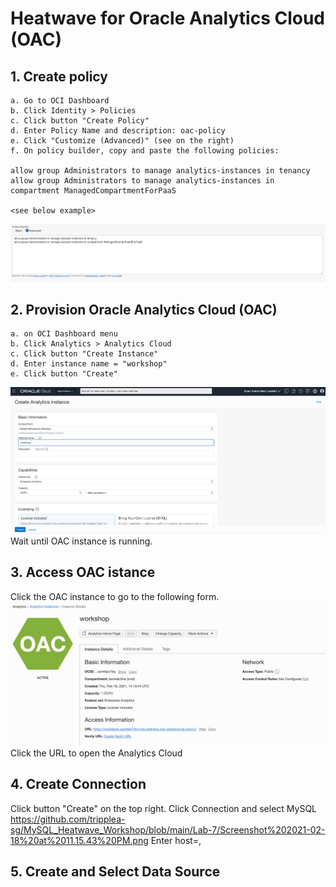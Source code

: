 # Heatwave for Oracle Analytics Cloud (OAC)
## 1. Create policy
```
a. Go to OCI Dashboard
b. Click Identity > Policies
c. Click button "Create Policy"
d. Enter Policy Name and description: oac-policy
e. Click "Customize (Advanced)" (see on the right)
f. On policy builder, copy and paste the following policies:

allow group Administrators to manage analytics-instances in tenancy
allow group Administrators to manage analytics-instances in compartment ManagedCompartmentForPaaS

<see below example>
```
![Image of picture1](https://github.com/tripplea-sg/MySQL_Heatwave_Workshop/blob/main/Lab-7/Screenshot%202021-02-18%20at%2010.20.56%20PM.png)
## 2. Provision Oracle Analytics Cloud (OAC)
```
a. on OCI Dashboard menu
b. Click Analytics > Analytics Cloud
c. Click button "Create Instance"
d. Enter instance name = "workshop"
e. Click button "Create"
```
![Image of picture1](https://github.com/tripplea-sg/MySQL_Heatwave_Workshop/blob/main/Lab-7/Screenshot%202021-02-18%20at%208.47.45%20PM.png)
Wait until OAC instance is running.
## 3. Access OAC istance
Click the OAC instance to go to the following form.
![Image of picture1](https://github.com/tripplea-sg/MySQL_Heatwave_Workshop/blob/main/Lab-7/Screenshot%202021-02-18%20at%2010.45.17%20PM.png)
Click the URL to open the Analytics Cloud
## 4. Create Connection
Click button "Create" on the top right.
Click Connection and select MySQL
https://github.com/tripplea-sg/MySQL_Heatwave_Workshop/blob/main/Lab-7/Screenshot%202021-02-18%20at%2011.15.43%20PM.png
Enter host=<Load Balancer IP>, 
## 5. Create and Select Data Source



